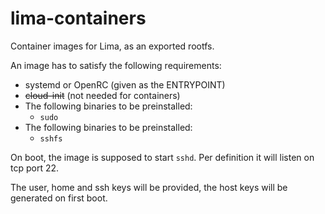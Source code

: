 # lima-containers

Container images for Lima, as an exported rootfs.

An image has to satisfy the following requirements:
- systemd or OpenRC (given as the ENTRYPOINT)
- ~~cloud-init~~ (not needed for containers)
- The following binaries to be preinstalled:
    - `sudo`
- The following binaries to be preinstalled:
    - `sshfs`

On boot, the image is supposed to start `sshd`.
Per definition it will listen on tcp port 22.

The user, home and ssh keys will be provided,
the host keys will be generated on first boot.
